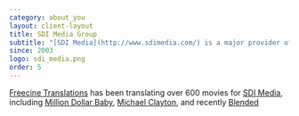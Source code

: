 ```yaml
---
category: about_you
layout: client-layout
title: SDI Media Group
subtitle: "[SDI Media](http://www.sdimedia.com/) is a major provider of subtitling, translation, and language dubbing services to the entertainment industry, based in Culver City, CA, USA"
since: 2003
logo: sdi_media.png
order: 5
---
```

[Freecine Translations](http://freecinetranslations.com/) has been translating over 600 movies for [SDI Media](http://www.sdimedia.com/), including [Million Dollar Baby](http://en.wikipedia.org/wiki/Million_Dollar_Baby), [Michael Clayton](http://en.wikipedia.org/wiki/Michael_Clayton_(film)), and recently [Blended](http://en.wikipedia.org/wiki/Blended_(film))
